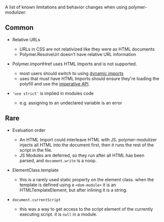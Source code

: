 A list of known limitations and behavior changes when using polymer-modulizer:

## Common

- Relative URLs
  - URLs in CSS are not relativized like they were as HTML documents
  - Polymer.ResolveUrl doesn't have relative URL information

- Polymer.importHref uses HTML Imports and is not supported.
  - most users should switch to using [dynamic imports](https://github.com/tc39/proposal-dynamic-import)
  - uses that must have HTML Imports should ensure they're loading the polyfill
    and use the [imperative API](https://stackoverflow.com/a/21649225/101).

- `'use strict'` is implied in modules code
  - e.g. assigning to an undeclared variable is an error

## Rare

- Evaluation order
  - An HTML Import could interleave HTML with JS. polymer-modulizer injects all HTML into the document first, then it runs the rest of the script in the file.
  - JS Modules are deferred, so they run after all HTML has been parsed, and `document.write` is a noop.

- ElementClass.template
  - this is a rarely used static property on the element class. when the template
    is defined using a `<dom-module>` it is an HTMLTemplateElement, but after inlining it is a string.

- `document.currentScript`
  - this was a way to get access to the script element of the currently executing
    script. it is `null` in a module.
